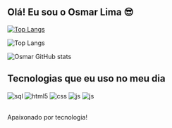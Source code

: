 ## Olá! Eu sou o Osmar Lima 😎

[![Top Langs](https://github-readme-stats.vercel.app/api/top-langs/?username=osmarlimaag)](https://github.com/osmarlimaag/github-readme-stats)

![Top Langs](https://github-readme-stats.vercel.app/api/top-langs/?username=osmarlimaag&size_weight=0.1&count_weight=0.1)



![Osmar GitHub stats](https://github-readme-stats.vercel.app/api?username=osmarlimaag&show_icons=true&theme=dracula&count_private=true)

## Tecnologias que eu uso no meu dia

<div style="display: inline_block">
  <img align="center" alt="sql" src="https://img.shields.io/badge/SQL-F80000?style=for-the-badge&logo=oracle&logoColor=white" />
  <img align="center" alt="html5" src="https://img.shields.io/badge/HTML5-E34F26?style=for-the-badge&logo=html5&logoColor=white" />
  <img align="center" alt="css" src="https://img.shields.io/badge/CSS3-1572B6?style=for-the-badge&logo=css3&logoColor=white" />
  <img align="center" alt="js" src="https://img.shields.io/badge/JavaScript-F7DF1E?style=for-the-badge&logo=javascript&logoColor=black" />
  <img align="center" alt="js" src="https://img.shields.io/badge/GIT-E44C30?style=for-the-badge&logo=git&logoColor=white" />
</div><br/>

Apaixonado por tecnologia!
